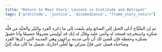 ```yaml
---
title: "Return to Main Story: Lessons in Gratitude and Betrayal"
tags: ['gratitude', 'justice', 'disobedience', "frame_story_return"]
---
```


 ثم إن السَّيَّاح أدلى الحبل إلى الصائغ ولم يلتفت إلى ما ذكره القرد والبَبْر والحيَّة من قلَّة شكرِه واستخرجه فسجد له وأثنى عليه وقال له إنك قد أوليتني معروفًا جسيمًا وأنا حقيقٌ بشكره وحفظه فإن قُضيَ لك أن تأتي مدينة براجون  وهي المدينة التي ذكرها القرد وصاحباه  فسل عني فإنَّ منزلي بها لعلِّي أجازيك بجميل ما كان منك إليَّ

